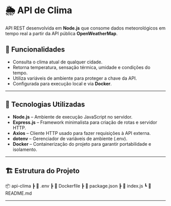 # 🌦️ API de Clima

API REST desenvolvida em **Node.js** que consome dados meteorológicos em tempo real a partir da API pública **OpenWeatherMap**.

## 🚀 Funcionalidades

- Consulta o clima atual de qualquer cidade.
- Retorna temperatura, sensação térmica, umidade e condições do tempo.
- Utiliza variáveis de ambiente para proteger a chave da API.
- Configurada para execução local e via **Docker**.
  
---

## 🧰 Tecnologias Utilizadas

- **Node.js** – Ambiente de execução JavaScript no servidor.  
- **Express.js** – Framework minimalista para criação de rotas e servidor HTTP.  
- **Axios** – Cliente HTTP usado para fazer requisições à API externa.  
- **dotenv** – Gerenciador de variáveis de ambiente (.env).  
- **Docker** – Containerização do projeto para garantir portabilidade e isolamento.

---

## 🏗️ Estrutura do Projeto

📦 api-clima
┣ 📜 .env
┣ 📜 Dockerfile
┣ 📜 package.json
┣ 📜 index.js
┗ 📜 README.md

---
